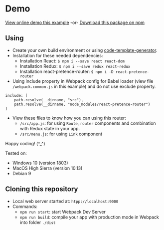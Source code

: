 # Demo
[View online demo this example](https://nguyenkhois.github.io/react-pretence-router-demo/dist/) -or- [Download this package on npm](https://www.npmjs.com/package/react-pretence-router)

## Using
* Create your own build environment or using [code-template-generator](https://www.npmjs.com/package/code-template-generator).
* Installation for these needed dependencies:
    * Installation React: `$ npm i --save react react-dom`
    * Installation Redux: `$ npm i --save redux react-redux`
    * Installation react-pretence-router: `$ npm i -D react-pretence-router`
* Using include property in Webpack config for Babel loader (view file `/webpack.common.js` in this example) and do not use exclude property.
````
include: [
    path.resolve(__dirname, "src"),
    path.resolve(__dirname, "node_modules/react-pretence-router")
]
````
* View these files to know how you can using this router:
    * `/src/app.js`: for using `Route`, `router` components and combination with Redux state in your app.
    * `/src/menu.js`: for using `Link` component

Happy coding! (^_^)

Tested on:
* Windows 10 (version 1803)
* MacOS High Sierra (version 10.13)
* Debian 9

## Cloning this repository
* Local web server started at: `htpp://localhost:9000`
* Commands:
    * `npm run start`: start Webpack Dev Server
    * `npm run build`: compile your app with production mode in Webpack into folder `./dist`
